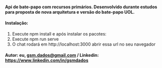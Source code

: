 #### Api de bate-papo com recursos primários. Desenvolvido durante estudos para proposta de nova arquitetura e versão do bate-papo UOL.

#### Instalação:
1. Execute npm install e após instalar os pacotes:
2. Execute npm run serve
3. O chat rodará em http://localhost:3000 abrir essa url no seu navegador

#### Autor: eu, gsm.dados@gmail.com / Linkedin: https://www.linkedin.com/in/gsmdados
